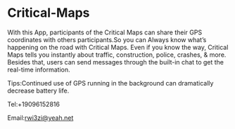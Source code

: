 # Critical-Maps

With this App, participants of the Critical Maps can share their GPS coordinates with others participants.So you can Always know what’s happening on the road with Critical Maps. Even if you know the way, Critical Maps tells you instantly about traffic, construction, police, crashes, & more.
Besides that, users can send messages through the built-in chat to get the real-time information.

Tips:Continued use of GPS running in the background can dramatically decrease battery life.

Tel:+19096152816

Email:rwi3zi@yeah.net
